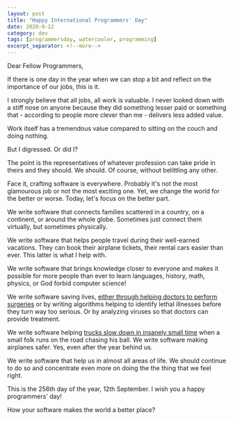 ```yaml
---
layout: post
title: "Happy International Programmers' Day"
date: 2020-9-12
category: dev
tags: [programmersday, watercooler, programming]
excerpt_separator: <!--more-->
---
```

Dear Fellow Programmers,

If there is one day in the year when we can stop a bit and reflect on the importance of our jobs, this is it.
<!--more-->
I strongly believe that all jobs, all work is valuable. I never looked down with a stiff nose on anyone because they did something lesser paid or something that - according to people more clever than me - delivers less added value.

Work itself has a tremendous value compared to sitting on the couch and doing nothing. 

But I digressed. Or did I?

The point is the representatives of whatever profession can take pride in theirs and they should. We should. Of course, without belittling any other.

Face it, crafting software is everywhere. Probably it's not the most glamourous job or not the most exciting one. Yet, we change the world for the better or worse. Today, let's focus on the better part.

We write software that connects families scattered in a country, on a continent, or around the whole globe. Sometimes just connect them virtually, but sometimes physically.

We write software that helps people travel during their well-earned vacations. They can book their airplane tickets, their rental cars easier than ever. This latter is what I help with.

We write software that brings knowledge closer to everyone and makes it possible for more people than ever to learn languages, history, math, physics, or God forbid computer science!

We write software saving lives, [either through helping doctors to perform surgeries](https://www.healthcare.digital/single-post/2017/08/23/7-ways-Google-Glass-is-revolutionising-healthcare) or by writing algorithms helping to identify lethal illnesses before they turn way too serious. Or by analyzing viruses so that doctors can provide treatment.

We write software helping [trucks slow down in insanely small time](https://youtu.be/oAHlthX3-NM) when a small folk runs on the road chasing his ball. We write software making airplanes safer. Yes, even after the year behind us.

We write software that help us in almost all areas of life. We should continue to do so and concentrate even more on doing the the thing that we feel right.

This is the 256th day of the year, 12th September. I wish you a happy programmers' day!

How your software makes the world a better place?